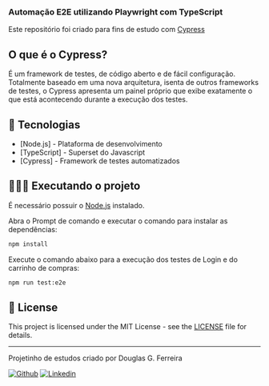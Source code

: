 ### Automação E2E utilizando Playwright com TypeScript

Este repositório foi criado para fins de estudo com [Cypress](https://docs.cypress.io/guides/overview/why-cypress) 

## O que é o Cypress?

É um framework de testes, de código aberto e de fácil configuração. Totalmente baseado em uma nova arquitetura, isenta de outros frameworks de testes, o Cypress apresenta um painel próprio que exibe exatamente o que está acontecendo durante a execução dos testes.

## 🚀 Tecnologias

- [Node.js] - Plataforma de desenvolvimento
- [TypeScript] - Superset do Javascript
- [Cypress] - Framework de testes automatizados

## 👨🏻‍💻 Executando o projeto

É necessário possuir o [Node.js](https://nodejs.org/) instalado.

Abra o Prompt de comando e executar o comando para instalar as dependências:

```bash
npm install
```

Execute o comando abaixo para a execução dos testes de Login e do carrinho de compras:

```bash
npm run test:e2e
```

## 📝 License

This project is licensed under the MIT License - see the [LICENSE](LICENSE) file for details.

---

Projetinho de estudos criado por Douglas G. Ferreira 

[![Github](https://img.shields.io/badge/-Github-595D60?style=flat-square&logo=Github&logoColor=white&link=https://github.com/nayaraquino/)](https://github.com/douglasz10/)
[![Linkedin](https://img.shields.io/badge/-LinkedIn-595D60?style=flat-square&logo=Linkedin&logoColor=white&link=https://www.linkedin.com/in/nayaraquino//)](https://www.linkedin.com/in/douglas-g-ferreira-95ab8422/)
